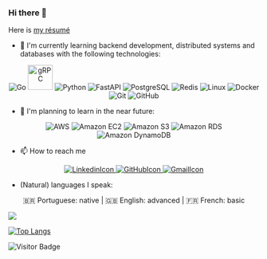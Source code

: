 ### Hi there 👋

<!-- Here is [my résumé](https://drive.google.com/file/d/1LnbQWcsJkFu2W60BS_x0ZyWDXXp0Wfad/view?usp=sharing) -->
Here is [my résumé](https://registry.jsonresume.org/karlosdaniel451?theme=even)
<!-- Section of the technologies I'm currently learning and practicing -->

- 🌱 I'm currently learning backend development, distributed systems and databases with the following technologies: 

<p align="center">
  <img alt="Go" src="https://img.shields.io/badge/Go-00ADD8?logo=Go&logoColor=white&style=for-the-badge" />
  <img alt="gRPC" src="https://cncf-branding.netlify.app/img/projects/grpc/stacked/white/grpc-stacked-white.png" width=50 />
  <img alt="Python" src="https://img.shields.io/badge/Python-3776AB?logo=Python&logoColor=white&style=for-the-badge" />
  <img alt="FastAPI" src="https://img.shields.io/badge/FastAPI-009688?logo=FastAPI&logoColor=white&style=for-the-badge" />
  <img alt="PostgreSQL" src="https://img.shields.io/badge/PostgreSQL-4169E1?logo=PostgreSQL&logoColor=white&style=for-the-badge" />
  <img alt="Redis" src="https://img.shields.io/badge/Redis-DC382D.svg?style=for-the-badge&logo=Redis&logoColor=white" />
  <img alt="Linux" src="https://img.shields.io/badge/Linux-FCC624?logo=Linux&logoColor=black&style=for-the-badge" />
  <img alt="Docker" src="https://img.shields.io/badge/Docker-2496ED?logo=Docker&logoColor=black&style=for-the-badge" />
  <img alt="Git" src="https://img.shields.io/badge/Git-F05032?logo=Git&logoColor=white&style=for-the-badge" />
  <img alt="GitHub" src="https://img.shields.io/badge/GitHub-100000?style=for-the-badge&logo=github&logoColor=white"/>
</p>

<!-- Section of the technologies I'm planning to learn in the near future -->

- 🌿 I'm planning to learn in the near future: 

<p align="center">
  <img alt="AWS" src="https://img.shields.io/badge/Amazon AWS-232F3E.svg?style=for-the-badge&logo=AmazonAWS&logoColor=white" />
  <img alt="Amazon EC2" src="https://img.shields.io/badge/Amazon EC2-FF9900.svg?style=for-the-badge&logo=AmazonEC2&logoColor=white" />
  <img alt="Amazon S3" src="https://img.shields.io/badge/Amazon S3-569A31.svg?style=for-the-badge&logo=AmazonS3&logoColor=white" />
  <img alt="Amazon RDS" src="https://img.shields.io/badge/Amazon RDS-527FFF.svg?style=for-the-badge&logo=AmazonRDS&logoColor=white" />
  <img alt="Amazon DynamoDB" src="https://img.shields.io/badge/Amazon DynamoDB-4053D6.svg?style=for-the-badge&logo=AmazonDynamoDB&logoColor=white" />
</p>

<!-- Section of how to reach me -->

- 📫 How to reach me

<p align="center">
  <a href="https://www.linkedin.com/in/karlos-daniel-9188b01a2/">
    <img alt="LinkedinIcon" src="https://img.shields.io/badge/Linkedin-0A66C2?logo=Linkedin&logoColor=white&style=for-the-badge"/>
  </a>
  <a href="https://github.com/karlosdaniel451">
    <img alt="GitHubIcon" src="https://img.shields.io/badge/GitHub-100000?logo=GitHub&logoColor=white&style=for-the-badge" />
  </a>
  <a href="mailto:karlosdanielsilva7654@gmail.com">
    <img alt="GmailIcon" src="https://img.shields.io/badge/Gmail-EA4335?logo=Gmmail&logoColor=white&style=for-the-badge" />
  </a>
</p>


<!-- Section of the (natural) languages I speak -->

- (Natural) languages I speak: 
<p align="center">
🇧🇷 Portuguese: native |
🇬🇧 English: advanced |
🇫🇷 French: basic
</p>

<!-- Section of my GitHub stats -->

<img src="https://github-readme-stats.vercel.app/api?username=karlosdaniel451&count_private=true&theme=dark&show_icons=true" />


<!-- Section of the most used languages by me. -->

[![Top Langs](https://github-readme-stats.vercel.app/api/top-langs/?username=karlosdaniel451&count_private=true&theme=dark&langs_count=6&exclude_repo=karlosdaniel451.github.io,learning-git-and-github,data-analysis)](https://github.com/karlosdaniel451/github-readme-stats)


<!-- Section of the most used languages by me. -->

![Visitor Badge](https://visitor-badge.laobi.icu/badge?page_id=karlosdaniel451.karlosdaniel451)


<!--
**karlosdaniel451/karlosdaniel451** is a ✨ _special_ ✨ repository because its `README.md` (this file) appears on your GitHub profile.

Here are some ideas to get you started:

- 🔭 I’m currently working on ...

- 👯 I’m looking to collaborate on ...
- 🤔 I’m looking for help with ...
- 💬 Ask me about ...
- 😄 Pronouns: ...
- ⚡ Fun fact: ...
-->
